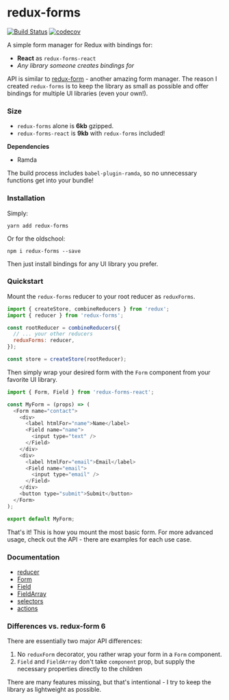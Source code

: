 # redux-forms

[![Build Status](https://travis-ci.org/oreqizer/redux-forms.svg?branch=master)](https://travis-ci.org/oreqizer/redux-forms)
[![codecov](https://codecov.io/gh/oreqizer/redux-forms/branch/master/graph/badge.svg)](https://codecov.io/gh/oreqizer/redux-forms)

A simple form manager for Redux with bindings for:

* **React** as `redux-forms-react`
* _Any library someone creates bindings for_

API is similar to [redux-form](https://github.com/erikras/redux-form) - another amazing form manager. The reason I created `redux-forms` is to keep the library as small as possible and offer bindings for multiple UI libraries (even your own!).

### Size

* `redux-forms` alone is **6kb** gzipped.
* `redux-forms-react` is **9kb** with `redux-forms` included!

**Dependencies**

* Ramda

The build process includes `babel-plugin-ramda`, so no unnecessary functions get into your bundle!

### Installation

Simply:

`yarn add redux-forms`

Or for the oldschool:

`npm i redux-forms --save`

Then just install bindings for any UI library you prefer.

### Quickstart

Mount the `redux-forms` reducer to your root reducer as `reduxForms`.

```js
import { createStore, combineReducers } from 'redux';
import { reducer } from 'redux-forms';

const rootReducer = combineReducers({
  // ... your other reducers
  reduxForms: reducer,
});

const store = createStore(rootReducer);
```

Then simply wrap your desired form with the `Form` component from your favorite UI library.

```js
import { Form, Field } from 'redux-forms-react';

const MyForm = (props) => (
  <Form name="contact">
    <div>
      <label htmlFor="name">Name</label>
      <Field name="name">
        <input type="text" />
      </Field>
    </div>
    <div>
      <label htmlFor="email">Email</label>
      <Field name="email">
        <input type="email" />
      </Field>
    </div>
    <button type="submit">Submit</button>
  </Form>
);

export default MyForm;
```

That's it! This is how you mount the most basic form. For more advanced usage, check out the API - there are examples for each use case.

### Documentation

* [reducer](https://oreqizer.gitbooks.io/redux-forms/content/reducer.html)
* [Form](https://oreqizer.gitbooks.io/redux-forms/content/form.html)
* [Field](https://oreqizer.gitbooks.io/redux-forms/content/field.html)
* [FieldArray](https://oreqizer.gitbooks.io/redux-forms/content/fieldarray.html)
* [selectors](https://oreqizer.gitbooks.io/redux-forms/content/selectors.html)
* [actions](https://oreqizer.gitbooks.io/redux-forms/content/actions.html)

### Differences vs. redux-form 6

There are essentially two major API differences:

1. No `reduxForm` decorator, you rather wrap your form in a `Form` component.
2. `Field` and `FieldArray` don't take `component` prop, but supply the necessary properties 
directly to the children

There are many features missing, but that's intentional - I try to keep the library as 
lightweight as possible.
